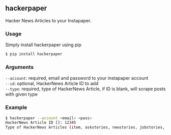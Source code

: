 ## hackerpaper 
Hacker News Articles to your Instapaper.

### Usage
Simply install hackerpaper using pip

```bash
$ pip install hackerpaper
```

### Arguments
`--account`: required, email and password to your instapaper account  
`--id`: optional, HackerNews Article ID to add  
`--type`: required, type of HackerNews Article, if ID is blank, will scrape posts with given type

### Example

```bash
$ hackerpaper --account <email> <pass>
HackerNews Article ID []: 12345
Type of HackerNews Articles (item, askstories, newstories, jobstories, beststories, showstories): item
```
